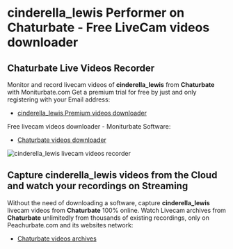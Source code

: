 # cinderella_lewis Performer on Chaturbate - Free LiveCam videos downloader

## Chaturbate Live Videos Recorder

Monitor and record livecam videos of **cinderella_lewis** from **Chaturbate** with Moniturbate.com
Get a premium trial for free by just and only registering with your Email address:
* [cinderella_lewis Premium videos downloader](https://moniturbate.com/request-demo-licence-key.html)

Free livecam videos downloader - Moniturbate Software:
* [Chaturbate videos downloader](https://moniturbate.com/moniturbate-download-software.html)

![cinderella_lewis livecam videos recorder](https://peachurnet.com/templates/moniturbate-software.png)


## Capture cinderella_lewis videos from the Cloud and watch your recordings on Streaming

Without the need of downloading a software, capture **cinderella_lewis** livecam videos from **Chaturbate** 100% online.
Watch Livecam archives from **Chaturbate** unlimitedly from thousands of existing recordings, only on Peachurbate.com and its websites network:
* [Chaturbate videos archives](https://peachurnet.com/)